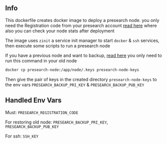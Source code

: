 ## Info
This dockerfile creates docker image to deploy a presearch node. you only need the Registration code from your presearch account [read here](https://nodes.presearch.org/dashboard) where also you can check your node stats after deployment

The image uses `zinit` a service init manager to start `docker` & `ssh` services, then execute some scripts to run a presearch node

If you have a previous node and want to backup, [read here](https://docs.presearch.org/nodes/backing-up-and-migrating-nodes)
you only need to run this command in your old node
```bash
docker cp presearch-node:/app/node/.keys presearch-node-keys
```
Then give the pair of keys in the created directory `presearch-node-keys` to the env vars `PRESEARCH_BACKUP_PRI_KEY` & `PRESEARCH_BACKUP_PUB_KEY`

## Handled Env Vars
Must: `PRESEARCH_REGISTRATION_CODE`

For restoring old node: `PRESEARCH_BACKUP_PRI_KEY`, `PRESEARCH_BACKUP_PUB_KEY`

For ssh: `SSH_KEY`


